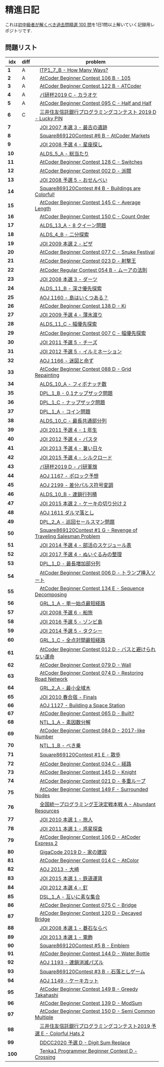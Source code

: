 # 精進日記
 これは[初中級者が解くべき過去問精選 100 問](https://qiita.com/e869120/items/eb50fdaece12be418faa#2-3-%E5%88%86%E9%87%8E%E5%88%A5%E5%88%9D%E4%B8%AD%E7%B4%9A%E8%80%85%E3%81%8C%E8%A7%A3%E3%81%8F%E3%81%B9%E3%81%8D%E9%81%8E%E5%8E%BB%E5%95%8F%E7%B2%BE%E9%81%B8-100-%E5%95%8F)を1日1問以上解いていく記録用レポジトリです. 

## 問題リスト  
| idx | diff | problem |
| --- | --- | --- |
|**1**|A |　[ITP1_7_B - How Many Ways?](http://judge.u-aizu.ac.jp/onlinejudge/description.jsp?id=ITP1_7_B&lang=ja)|
|**2**|A|　[AtCoder Beginner Contest 106 B - 105](https://atcoder.jp/contests/abc106/tasks/abc106_b)|
|**3**|A |　[AtCoder Beginner Contest 122 B - ATCoder](https://atcoder.jp/contests/abc122/tasks/abc122_b)|
|**4**|A |　[パ研杯2019 C - カラオケ](https://atcoder.jp/contests/pakencamp-2019-day3/tasks/pakencamp_2019_day3_c)|
|**5**|A |　[AtCoder Beginner Contest 095 C - Half and Half](https://atcoder.jp/contests/abc095/tasks/arc096_a)|
|**6**|C |　[三井住友信託銀行プログラミングコンテスト 2019 D - Lucky PIN](https://atcoder.jp/contests/sumitrust2019/tasks/sumitb2019_d)|
|**7**| |　[JOI 2007 本選 3 - 最古の遺跡](https://atcoder.jp/contests/joi2007ho/tasks/joi2007ho_c)|
|**8**| |　[Square869120Contest #6 B - AtCoder Markets](https://atcoder.jp/contests/s8pc-6/tasks/s8pc_6_b)|
|**9**| |　[JOI 2008 予選 4 - 星座探し](https://atcoder.jp/contests/joi2008yo/tasks/joi2008yo_d)|
|**10**| |　[ALDS_5_A - 総当たり](http://judge.u-aizu.ac.jp/onlinejudge/description.jsp?id=ALDS1_5_A&lang=ja)|
|**11**| |　[AtCoder Beginner Contest 128 C - Switches](https://atcoder.jp/contests/abc128/tasks/abc128_c)|
|**12**| |　[AtCoder Beginner Contest 002 D - 派閥](https://atcoder.jp/contests/abc002/tasks/abc002_4)|
|**13**| |　[JOI 2008 予選 5 - おせんべい](https://atcoder.jp/contests/joi2008yo/tasks/joi2008yo_e)|
|**14**| |　[Square869120Contest #4 B - Buildings are Colorful!](https://atcoder.jp/contests/s8pc-4/tasks/s8pc_4_b)|
|**15**| |　[AtCoder Beginner Contest 145 C - Average Length](https://atcoder.jp/contests/abc145/tasks/abc145_c)|
|**16**| |　[AtCoder Beginner Contest 150 C - Count Order](https://atcoder.jp/contests/abc150/tasks/abc150_c)|
|**17**| |　[ALDS_13_A - 8 クイーン問題](http://judge.u-aizu.ac.jp/onlinejudge/description.jsp?id=ALDS1_13_A&lang=ja)|
|**18**| |　[ALDS_4_B - 二分探索](http://judge.u-aizu.ac.jp/onlinejudge/description.jsp?id=ALDS1_4_B&lang=ja)|
|**19**| |　[JOI 2009 本選 2 - ピザ](https://atcoder.jp/contests/joi2009ho/tasks/joi2009ho_b)|
|**20**| |　[AtCoder Beginner Contest 077 C - Snuke Festival](https://atcoder.jp/contests/abc077/tasks/arc084_a)|
|**21**| |　[AtCoder Beginner Contest 023 D - 射撃王](https://atcoder.jp/contests/abc023/tasks/abc023_d)|
|**22**| |　[AtCoder Regular Contest 054 B - ムーアの法則](https://atcoder.jp/contests/arc054/tasks/arc054_b)|
|**23**| |　[JOI 2008 本選 3 - ダーツ](https://atcoder.jp/contests/joi2008ho/tasks/joi2008ho_c)|
|**24**| |　[ALDS_11_B - 深さ優先探索](http://judge.u-aizu.ac.jp/onlinejudge/description.jsp?id=ALDS1_11_B)|
|**25**| |　[AOJ 1160 - 島はいくつある？](http://judge.u-aizu.ac.jp/onlinejudge/description.jsp?id=1160&lang=jp)|
|**26**| |　[AtCoder Beginner Contest 138 D - Ki](https://atcoder.jp/contests/abc138/tasks/abc138_d)|
|**27**| |　[JOI 2009 予選 4 - 薄氷渡り](https://atcoder.jp/contests/joi2009yo/tasks/joi2009yo_d)|
|**28**| |　[ALDS_11_C - 幅優先探索](http://judge.u-aizu.ac.jp/onlinejudge/description.jsp?id=ALDS1_11_C&lang=ja)|
|**29**| |　[AtCoder Beginner Contest 007 C - 幅優先探索](https://atcoder.jp/contests/abc007/tasks/abc007_3)|
|**30**| |　[JOI 2011 予選 5 - チーズ](https://atcoder.jp/contests/joi2011yo/tasks/joi2011yo_e)|
|**31**| |　[JOI 2012 予選 5 - イルミネーション](https://atcoder.jp/contests/joi2012yo/tasks/joi2012yo_e)|
|**32**| |　[AOJ 1166 - 迷図と命ず](http://judge.u-aizu.ac.jp/onlinejudge/description.jsp?id=1166&lang=jp)|
|**33**| |　[AtCoder Beginner Contest 088 D - Grid Repainting](https://atcoder.jp/contests/abc088/tasks/abc088_d)|
|**34**| |　[ALDS_10_A - フィボナッチ数](http://judge.u-aizu.ac.jp/onlinejudge/description.jsp?id=ALDS1_10_A&lang=ja)|
|**35**| |　[DPL_1_B - 0,1ナップザック問題](http://judge.u-aizu.ac.jp/onlinejudge/description.jsp?id=DPL_1_B&lang=ja)|
|**36**| |　[DPL_1_C - ナップザック問題](http://judge.u-aizu.ac.jp/onlinejudge/description.jsp?id=DPL_1_C&lang=ja)|
|**37**| |　[DPL_1_A - コイン問題](http://judge.u-aizu.ac.jp/onlinejudge/description.jsp?id=DPL_1_A&lang=ja)|
|**38**| |　[ALDS_10_C - 最長共通部分列](http://judge.u-aizu.ac.jp/onlinejudge/description.jsp?id=ALDS1_10_C&lang=ja)|
|**39**| |　[JOI 2011 予選 4 - 1 年生](https://atcoder.jp/contests/joi2011yo/tasks/joi2011yo_d)|
|**40**| |　[JOI 2012 予選 4 - パスタ](https://atcoder.jp/contests/joi2012yo/tasks/joi2012yo_d)|
|**41**| |　[JOI 2013 予選 4 - 暑い日々](https://atcoder.jp/contests/joi2013yo/tasks/joi2013yo_d)|
|**42**| |　[JOI 2015 予選 4 - シルクロード](https://atcoder.jp/contests/joi2015yo/tasks/joi2015yo_d)|
|**43**| |　[パ研杯2019 D - パ研軍旗](https://atcoder.jp/contests/pakencamp-2019-day3/tasks/pakencamp_2019_day3_d)|
|**44**| |　[AOJ 1167 - ポロック予想](http://judge.u-aizu.ac.jp/onlinejudge/description.jsp?id=1167&lang=jp)|
|**45**| |　[AOJ 2199 - 差分パルス符号変調](http://judge.u-aizu.ac.jp/onlinejudge/description.jsp?id=2199&lang=jp)|
|**46**| |　[ALDS_10_B - 連鎖行列積](http://judge.u-aizu.ac.jp/onlinejudge/description.jsp?id=ALDS1_10_B&lang=ja)|
|**47**| |　[JOI 2015 本選 2 - ケーキの切り分け 2](https://atcoder.jp/contests/joi2015ho/tasks/joi2015ho_b)|
|**48**| |　[AOJ 1611 ダルマ落とし](http://judge.u-aizu.ac.jp/onlinejudge/description.jsp?id=1611&lang=jp)|
|**49**| |　[DPL_2_A - 巡回セールスマン問題](http://judge.u-aizu.ac.jp/onlinejudge/description.jsp?id=DPL_2_A&lang=ja)|
|**50**| |　[Square869120Contest #1 G - Revenge of Traveling Salesman Problem](https://atcoder.jp/contests/s8pc-1/tasks/s8pc_1_g)|
|**51**| |　[JOI 2014 予選 4 - 部活のスケジュール表](https://atcoder.jp/contests/joi2014yo/tasks/joi2014yo_d)|
|**52**| |　[JOI 2017 予選 4 - ぬいぐるみの整理](https://atcoder.jp/contests/joi2017yo/tasks/joi2017yo_d)|
|**53**| |　[DPL_1_D - 最長増加部分列](http://judge.u-aizu.ac.jp/onlinejudge/description.jsp?id=DPL_1_D&lang=ja)|
|**54**| |　[AtCoder Beginner Contest 006 D - トランプ挿入ソート](https://atcoder.jp/contests/abc006/tasks/abc006_4)|
|**55**| |　[AtCoder Beginner Contest 134 E - Sequence Decomposing](https://atcoder.jp/contests/abc134/tasks/abc134_e)|
|**56**| |　[GRL_1_A - 単一始点最短経路](http://judge.u-aizu.ac.jp/onlinejudge/description.jsp?id=GRL_1_A&lang=ja)|
|**57**| |　[JOI 2008 予選 6 - 船旅](https://atcoder.jp/contests/joi2008yo/tasks/joi2008yo_f)|
|**58**| |　[JOI 2016 予選 5 - ゾンビ島](https://atcoder.jp/contests/joi2016yo/tasks/joi2016yo_e)|
|**59**| |　[JOI 2014 予選 5 - タクシー](https://atcoder.jp/contests/joi2014yo/tasks/joi2014yo_e)|
|**60**| |　[GRL_1_C - 全点対間最短経路](http://judge.u-aizu.ac.jp/onlinejudge/description.jsp?id=GRL_1_C&lang=ja)|
|**61**| |　[AtCoder Beginner Contest 012 D - バスと避けられない運命](https://atcoder.jp/contests/abc012/tasks/abc012_4)|
|**62**| |　[AtCoder Beginner Contest 079 D - Wall](https://atcoder.jp/contests/abc079/tasks/abc079_d)|
|**63**| |　[AtCoder Beginner Contest 074 D - Restoring Road Network](https://atcoder.jp/contests/abc074/tasks/arc083_b)|
|**64**| |　[GRL_2_A - 最小全域木](http://judge.u-aizu.ac.jp/onlinejudge/description.jsp?id=GRL_2_A&lang=ja)|
|**65**| |　[JOI 2010 春合宿 - Finals](https://atcoder.jp/contests/joisc2010/tasks/joisc2010_finals)|
|**66**| |　[AOJ 1127 - Building a Space Station](http://judge.u-aizu.ac.jp/onlinejudge/description.jsp?id=1127)|
|**67**| |　[AtCoder Beginner Contest 065 D - Built?](https://atcoder.jp/contests/abc065/tasks/arc076_b)|
|**68**| |　[NTL_1_A - 素因数分解](http://judge.u-aizu.ac.jp/onlinejudge/description.jsp?id=NTL_1_A&lang=ja)|
|**69**| |　[AtCoder Beginner Contest 084 D - 2017-like Number](https://atcoder.jp/contests/abc084/tasks/abc084_d)|
|**70**| |　[NTL_1_B - べき乗](http://judge.u-aizu.ac.jp/onlinejudge/description.jsp?id=NTL_1_B&lang=ja)|
|**71**| |　[Square869120Contest #1 E - 散歩](https://atcoder.jp/contests/s8pc-1/tasks/s8pc_1_e)|
|**72**| |　[AtCoder Beginner Contest 034 C - 経路](https://atcoder.jp/contests/abc034/tasks/abc034_c)|
|**73**| |　[AtCoder Beginner Contest 145 D - Knight](https://atcoder.jp/contests/abc145/tasks/abc145_d)|
|**74**| |　[AtCoder Beginner Contest 021 D - 多重ループ](https://atcoder.jp/contests/abc021/tasks/abc021_d)|
|**75**| |　[AtCoder Beginner Contest 149 F - Surrounded Nodes](https://atcoder.jp/contests/abc149/tasks/abc149_f)|
|**76**| |　[全国統一プログラミング王決定戦本戦 A - Abundant Resources](https://atcoder.jp/contests/nikkei2019-final/tasks/nikkei2019_final_a)|
|**77**| |　[JOI 2010 本選 1 - 旅人](https://atcoder.jp/contests/joi2010ho/tasks/joi2010ho_a)|
|**78**| |　[JOI 2011 本選 1 - 惑星探査](https://atcoder.jp/contests/joi2011ho/tasks/joi2011ho1)|
|**79**| |　[AtCoder Beginner Contest 106 D - AtCoder Express 2](https://atcoder.jp/contests/abc106/tasks/abc106_d)|
|**80**| |　[GigaCode 2019 D - 家の建設](https://atcoder.jp/contests/gigacode-2019/tasks/gigacode_2019_d)|
|**81**| |　[AtCoder Beginner Contest 014 C - AtColor](https://atcoder.jp/contests/abc014/tasks/abc014_3)|
|**82**| |　[AOJ 2013 - 大崎](http://judge.u-aizu.ac.jp/onlinejudge/description.jsp?id=2013)|
|**83**| |　[JOI 2015 本選 1 - 鉄道運賃](https://atcoder.jp/contests/joi2015ho/tasks/joi2015ho_a)|
|**84**| |　[JOI 2012 本選 4 - 釘](https://atcoder.jp/contests/joi2012ho/tasks/joi2012ho4)|
|**85**| |　[DSL_1_A - 互いに素な集合](http://judge.u-aizu.ac.jp/onlinejudge/description.jsp?id=DSL_1_A&lang=ja)|
|**86**| |　[AtCoder Beginner Contest 075 C - Bridge](https://atcoder.jp/contests/abc075/tasks/abc075_c?lang=ja)|
|**87**| |　[AtCoder Beginner Contest 120 D - Decayed Bridge](https://atcoder.jp/contests/abc120/tasks/abc120_d)|
|**88**| |　[JOI 2008 本選 1 - 碁石ならべ](https://atcoder.jp/contests/joi2008ho/tasks/joi2008ho_a)|
|**89**| |　[JOI 2013 本選 1 - 電飾](https://atcoder.jp/contests/joi2013ho/tasks/joi2013ho1)|
|**90**| |　[Square869120Contest #5 B - Emblem](https://atcoder.jp/contests/s8pc-5/tasks/s8pc_5_b)|
|**91**| |　[AtCoder Beginner Contest 144 D - Water Bottle](https://atcoder.jp/contests/abc144/tasks/abc144_d)|
|**92**| |　[AOJ 1193 - 連鎖消滅パズル](http://judge.u-aizu.ac.jp/onlinejudge/description.jsp?id=1193&lang=jp)|
|**93**| |　[Square869120Contest #3 B - 石落としゲーム](https://atcoder.jp/contests/s8pc-3/tasks/s8pc_3_b)|
|**94**| |　[AOJ 1149 - ケーキカット](http://judge.u-aizu.ac.jp/onlinejudge/description.jsp?id=1149&lang=jp)|
|**95**| |　[AtCoder Beginner Contest 149 B - Greedy Takahashi](https://atcoder.jp/contests/abc149/tasks/abc149_b)|
|**96**| |　[AtCoder Beginner Contest 139 D - ModSum](https://atcoder.jp/contests/abc139/tasks/abc139_d)|
|**97**| |　[AtCoder Beginner Contest 150 D - Semi Common Multiple](https://atcoder.jp/contests/abc150/tasks/abc150_d)|
|**98**| |　[三井住友信託銀行プログラミングコンテスト2019 予選 E - Colorful Hats 2](https://atcoder.jp/contests/sumitrust2019/tasks/sumitb2019_e)|
|**99**| |　[DDCC2020 予選 D - Digit Sum Replace](https://atcoder.jp/contests/ddcc2020-qual/tasks/ddcc2020_qual_d)|
|**100**| |　[Tenka1 Programmer Beginner Contest D - Crossing](https://atcoder.jp/contests/tenka1-2018-beginner/tasks/tenka1_2018_d)|

